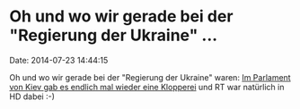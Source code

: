 Oh und wo wir gerade bei der \"Regierung der Ukraine\" \...
===========================================================

Date: 2014-07-23 14:44:15

Oh und wo wir gerade bei der \"Regierung der Ukraine\" waren: [Im
Parlament von Kiev gab es endlich mal wieder eine
Klopperei](http://rt.com/in-motion/174688-ukraine-parliament-fistfight-bill/)
und RT war natürlich in HD dabei :-)
